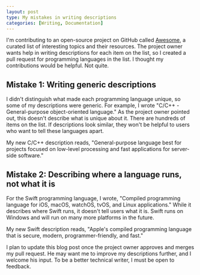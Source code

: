 ```yaml
---
layout: post
type: My mistakes in writing descriptions
categories: [Writing, Documentation]
---
```


I'm contributing to an open-source project on GitHub called [Awesome](https://github.com/sindresorhus/awesome), a curated list of interesting topics and their resources. The project owner wants help in writing descriptions for each item on the list, so I created a pull request for programming languages in the list. I thought my contributions would be helpful. Not quite.

## Mistake 1: Writing generic descriptions

I didn't distinguish what made each programming language unique, so some of my descriptions were generic. For example, I wrote "C/C++ - General-purpose object-oriented language." As the project owner pointed out, this doesn't describe what is unique about it. There are hundreds of items on the list. If descriptions look similar, they won't be helpful to users who want to tell these languages apart.

My new C/C++ description reads, "General-purpose language best for projects focused on low-level processing and fast applications for server-side software."

## Mistake 2: Describing where a language runs, not what it is

For the Swift programming language, I wrote, "Compiled programming language for iOS, macOS, watchOS, tvOS, and Linux applications." While it describes where Swift runs, it doesn't tell users what it is. Swift runs on Windows and will run on many more platforms in the future.

My new Swift description reads, "Apple's compiled programming language that is secure, modern, programmer-friendly, and fast."

I plan to update this blog post once the project owner approves and merges my pull request. He may want me to improve my descriptions further, and I welcome his input. To be a better technical writer, I must be open to feedback.
